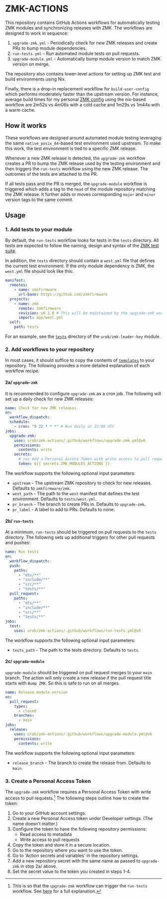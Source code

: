# ZMK-ACTIONS

This repository contains GitHub Actions workflows for automatically testing ZMK modules and
synchronizing releases with ZMK. The workflows are designed to work in sequence:

1. `upgrade-zmk.yml` - Periodically check for new ZMK releases and create PRs to bump module
   dependencies.
2. `run-tests.yml` - Run automated module tests on pull requests.
3. `upgrade-module.yml` - Automatically bump module version to match ZMK version on merge.

The repository also contains lower-level actions for setting up ZMK test and build environments
using Nix.

Finally, there is a drop-in replacement workflow for `build-user-config` which performs moderately
faster than the upstream version. For instance, average build times for my personal
[ZMK config](https://github.com/urob/zmk-config) using the nix-based workflow are 2m52s vs 4m06s
with a cold cache and 1m29s vs 1m44s with a warm cache.

## How it works

These workflows are designed around automated module testing leveraging the same
`native_posix_64`-based test environment used upstream. To make this work, the test environment is
tied to a specific ZMK release.

Whenever a new ZMK release is detected, the `upgrade-zmk` workflow creates a PR to bump the ZMK
release used by the testing environment and then triggers the `run-tests` workflow using the new ZMK
release. The outcomes of the tests are attached to the PR.

If all tests pass and the PR is merged, the `upgrade-module` workflow is triggered which adds a tag
to the `head` of the module repository matching the ZMK release. It further adds or moves
corresponding `major` and `minor` version tags to the same commit.

## Usage

### 1. Add tests to your module

By default, the `run-tests` workflow looks for tests in the `tests` directory. All tests are
expected to follow the naming, design and syntax of the
[ZMK test suite](https://zmk.dev/docs/development/local-toolchain/tests).

In addition, the `tests` directory should contain a `west.yml` file that defines the current test
environment. If the only module dependency is ZMK, the `west.yml` file should look like this:

```yaml
manifest:
  remotes:
    - name: zmkfirmware
      url-base: https://github.com/zmkfirmware
  projects:
    - name: zmk
      remote: zmkfirmware
      revision: v0.1.0 # This will be maintained by the upgrade-zmk workflow
      import: app/west.yml
  self:
    path: tests
```

For an example, see the [`tests`](https://github.com/urob/zmk-leader-key/tree/main/tests) directory
of the `urob/zmk-leader-key` module.

### 2. Add workflows to your repository

In most cases, it should suffice to copy the contents of
[`templates`](https://github.com/urob/zmk-actions/tree/main/templates) to your repository.
The following provides a more detailed explanation of each workflow recipe.

#### 2a/ `upgrade-zmk`

It is recommended to configure `upgrade-zmk` as a cron job. The following will set up a daily check
for new ZMK releases:

```yaml
name: Check for new ZMK releases
on:
  workflow_dispatch:
  schedule:
    - cron: "0 22 * * *" # Run daily at 22:00 UTC
jobs:
  upgrade-zmk:
    uses: urob/zmk-actions/.github/workflows/upgrade-zmk.yml@v6
    permissions:
      contents: write
    secrets:
      # >>> Add a Personal Access Token with write access to pull requests here <<<
      token: ${{ secrets.ZMK_MODULES_ACTIONS }}
```

The workflow supports the following optional input parameters:

- `upstream` - The upstream ZMK repository to check for new releases. Defaults to `zmkfirmware/zmk`.
- `west_path` - The path to the `west` manifest that defines the test environment. Defaults to
  `tests/west.yml`.
- `pr_branch` - The branch to create PRs in. Defaults to `upgrade-zmk`.
- `pr_label` - A label to add to PRs. Defaults to none.

#### 2b/ `run-tests`

At a minimum, `run-tests` should be triggered on pull requests to the `tests` directory. The
following sets up additional triggers for other pull requests and pushes:

```yaml
name: Run tests
on:
  workflow_dispatch:
  push:
    paths:
      - "dts/**"
      - "include/**"
      - "src/**"
      - "tests/**"
  pull_request:
    paths:
      - "dts/**"
      - "include/**"
      - "src/**"
      - "tests/**"
jobs:
  test:
    uses: urob/zmk-actions/.github/workflows/run-tests.yml@v6
```

The workflow supports the following optional input parameters:

- `tests_path` - The path to the tests directory. Defaults to `tests`.

#### 2c/ `upgrade-module`

`upgrade-module` should be triggered on pull request merges to your `main` branch. The action will
only create a new release if the pull request title starts with `Bump ZMK`. So this is safe to run
on all merges.

```yaml
name: Release module version
on:
  pull_request:
    types:
      - closed
    branches:
      - main
jobs:
  release:
    uses: urob/zmk-actions/.github/workflows/upgrade-module.yml@v6
    permissions:
      contents: write
```

The workflow supports the following optional input parameters:

- `release_branch` - The branch to create the release from. Defaults to `main`.

### 3. Create a Personal Access Token

The `upgrade-zmk` workflow requires a Personal Access Token with write access to pull requests.[^1]
The following steps outline how to create the token:

1. Go to your GitHub account settings.
2. Create a new Personal Access token under Developer settings. (The name doesn't matter.)
3. Configure the token to have the following repository permissions:
   - Read access to metadata
   - Write access to pull requests
4. Copy the token and store it in a secure location.
5. Go to the repository where you want to use the token.
6. Go to 'Action secrets and variables' in the repository settings.
7. Add a new repository secret with the same name as passed to `upgrade-zmk` in step 2a/ above.
8. Set the secret value to the token you created in steps 1-4.

[^1]:
    This is so that the `upgrade-zmk` workflow can trigger the `run-tests` workflow. See
    [here](https://docs.github.com/en/actions/writing-workflows/choosing-when-your-workflow-runs/triggering-a-workflow#triggering-a-workflow-from-a-workflow)
    for a full explanation.
